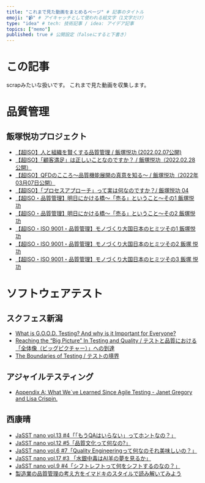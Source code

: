 ```yaml
---
title: "これまで見た動画をまとめるページ" # 記事のタイトル
emoji: "📹" # アイキャッチとして使われる絵文字（1文字だけ）
type: "idea" # tech: 技術記事 / idea: アイデア記事
topics: ["memo"]
published: true # 公開設定（falseにすると下書き）
---
```


# この記事

scrapみたいな扱いです。
これまで見た動画を収集します。

# 品質管理

## 飯塚悦功プロジェクト

- [【超ISO】人と組織を賢くする品質管理 / 飯塚悦功 (2022.02.07公開) ](https://www.youtube.com/watch?v=K4-541vN1L0)
- [【超ISO】「顧客満足」は正しいことなのですか？ / 飯塚悦功（2022.02.28公開）](https://www.youtube.com/watch?v=sLve7qKNdrM)
- [【超ISO】QFDのこころ～品質機能展開の真意を知る～ / 飯塚悦功（2022年03月07日公開）](https://www.youtube.com/watch?v=uLVMwsrqBpM)
- [【超ISO】「プロセスアプローチ」って実は何なのですか？/ 飯塚悦功 04](https://www.youtube.com/watch?v=sVus7EEzqKM)
- [【超ISO・品質管理】明日にかける橋～「売る」ということ～その1 飯塚悦功 ](https://www.youtube.com/watch?v=UIdud5_TF6M&t=5s)
- [【超ISO・品質管理】明日にかける橋～「売る」ということ～その2 飯塚悦功](https://www.youtube.com/watch?v=5ZNBGf9-N-4&t=3s)
- [【超ISO・ISO 9001・品質管理】モノづくり大国日本のヒミツその1 飯塚悦功](https://www.youtube.com/watch?v=m8auINDObsI)
- [【超ISO・ISO 9001・品質管理】モノづくり大国日本のヒミツその2 飯塚 悦功](https://www.youtube.com/watch?v=lLA1tIdvxck&t=3s)
- [【超ISO・ISO 9001・品質管理】モノづくり大国日本のヒミツその3 飯塚 悦功](https://www.youtube.com/watch?v=kUOVGz4lC8U&t=5s)

# ソフトウェアテスト

## スクフェス新潟
- [What is G.O.O.D. Testing? And why is it Important for Everyone?](https://confengine.com/conferences/scrum-fest-niigata-2022/proposal/16413/good-testing-is-important-for-everyone-good)
- [Reaching the “Big Picture” In Testing and Quality / テストと品質における「全体像（ビッグピクチャー）」への到達](https://confengine.com/conferences/scrum-fest-niigata-2023/proposal/18184/reaching-the-big-picture-in-testing-and-quality)
- [The Boundaries of Testing / テストの境界](https://confengine.com/conferences/scrum-fest-niigata-2024/proposal/19808/the-boundaries-of-testing)

## アジャイルテスティング

- [Appendix A: What We´ve Learned Since Agile Testing - Janet Gregory and Lisa Crispin.](https://www.youtube.com/watch?v=FIJQPHNS5Jc)

## 西康晴

- [JaSST nano vol.13 #4「「もうQAはいらない」ってホントなの？」](https://www.youtube.com/watch?v=aDdSKb5HKuU&pp=ygUKSmFTU1QgbmFubw%3D%3D)
- [JaSST nano vol.12 #5「品質文化って何なの?」](https://youtu.be/-a3LiMmBqEw?si=ftvabnaXoECSR_6r)
- [JaSST nano vol.6 #7「Quality Engineeringって何なのそれ美味しいの？」](https://youtu.be/zgIikXWyQd8?si=bbLvIo1GOyrYAXuP)
- [JaSST nano vol.17 #3 「水銀中毒はAI羊の夢を見るか」](https://youtu.be/EngO7O4hghw?si=xUl_f9D_zl4EdH4K)
- [JaSST nano vol.9 #4「シフトレフトって何をシフトするのなの？」](https://youtu.be/Ju2Y4huBMpI?si=LHLUMnkmFXrD3Xg_)
- [製造業の品質管理の考え方をイマドキのスタイルで読み解いてみよう](https://youtu.be/HcTnUz55trg?si=Yof_NVv6slzUHNds)

